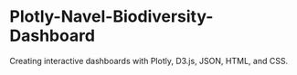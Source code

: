 # Plotly-Navel-Biodiversity-Dashboard
Creating interactive dashboards with Plotly, D3.js, JSON, HTML, and CSS.
